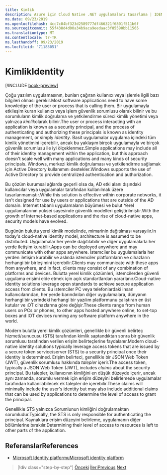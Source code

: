 ```yaml
---
title: Kimlik
description: Azure için Cloud Native .NET uygulamaları tasarlama | IDENTITY
ms.date: 09/23/2019
ms.openlocfilehash: 4cc7c04bf323d2589777df466321f6801f511b6f
ms.sourcegitcommit: 55f438d4d00a34b9aca9eedaac3f85590bb11565
ms.translationtype: MT
ms.contentlocale: tr-TR
ms.lasthandoff: 09/23/2019
ms.locfileid: "71183051"
---
```

# <a name="identity"></a><span data-ttu-id="4fa82-103">Kimlik</span><span class="sxs-lookup"><span data-stu-id="4fa82-103">Identity</span></span>

[!INCLUDE [book-preview](../../../includes/book-preview.md)]

<span data-ttu-id="4fa82-104">Çoğu yazılım uygulamasının, bunları çağıran kullanıcı veya işlemle ilgili bazı bilgileri olması gerekir.</span><span class="sxs-lookup"><span data-stu-id="4fa82-104">Most software applications need to have some knowledge of the user or process that is calling them.</span></span> <span data-ttu-id="4fa82-105">Bir uygulamayla etkileşim kuran kullanıcı veya işlem güvenlik sorumlusu olarak bilinir ve bu sorumluların kimlik doğrulama ve yetkilendirme süreci kimlik yönetimi veya yalnızca *kimlik*olarak bilinir.</span><span class="sxs-lookup"><span data-stu-id="4fa82-105">The user or process interacting with an application is known as a security principal, and the process of authenticating and authorizing these principals is known as identity management, or simply *identity*.</span></span> <span data-ttu-id="4fa82-106">Basit uygulamalar uygulama içindeki tüm kimlik yönetimini içerebilir, ancak bu yaklaşım birçok uygulamayla ve birçok güvenlik sorumlusu ile iyi ölçeklenmez.</span><span class="sxs-lookup"><span data-stu-id="4fa82-106">Simple applications may include all of their identity management within the application, but this approach doesn't scale well with many applications and many kinds of security principals.</span></span> <span data-ttu-id="4fa82-107">Windows, merkezi kimlik doğrulaması ve yetkilendirme sağlamak için Active Directory kullanımını destekler.</span><span class="sxs-lookup"><span data-stu-id="4fa82-107">Windows supports the use of Active Directory to provide centralized authentication and authorization.</span></span>

<!-- (insert figure showing Windows AD auth model) -->

<span data-ttu-id="4fa82-108">Bu çözüm kurumsal ağlarda geçerli olsa da, AD etki alanı dışındaki kullanıcılar veya uygulamalar tarafından kullanılmak üzere tasarlanmamıştır.</span><span class="sxs-lookup"><span data-stu-id="4fa82-108">While this solution is effective within corporate networks, it isn't designed for use by users or applications that are outside of the AD domain.</span></span> <span data-ttu-id="4fa82-109">Internet tabanlı uygulamaların büyümesi ve bulut Yerel uygulamalarının yüksei sayesinde güvenlik modelleri geliştirilmiştir.</span><span class="sxs-lookup"><span data-stu-id="4fa82-109">With the growth of Internet-based applications and the rise of cloud-native apps, security models have evolved.</span></span>

<span data-ttu-id="4fa82-110">Bugünün bulutta yerel kimlik modelinde, mimarinin dağıtılması varsayılır.</span><span class="sxs-lookup"><span data-stu-id="4fa82-110">In today's cloud-native identity model, architecture is assumed to be distributed.</span></span> <span data-ttu-id="4fa82-111">Uygulamalar her yerde dağıtılabilir ve diğer uygulamalarla her yerde iletişim kurabilir.</span><span class="sxs-lookup"><span data-stu-id="4fa82-111">Apps can be deployed anywhere and may communicate with other apps anywhere.</span></span> <span data-ttu-id="4fa82-112">İstemciler bu uygulamalarla her yerden iletişim kurabilir ve aslında istemciler platformların ve cihazların herhangi bir birleşimini içerebilir.</span><span class="sxs-lookup"><span data-stu-id="4fa82-112">Clients may communicate with these apps from anywhere, and in fact, clients may consist of any combination of platforms and devices.</span></span> <span data-ttu-id="4fa82-113">Bulutta yerel kimlik çözümleri, istemcilerden güvenli uygulama erişimi elde etmek için açık standartlardan yararlanır.</span><span class="sxs-lookup"><span data-stu-id="4fa82-113">Cloud-native identity solutions leverage open standards to achieve secure application access from clients.</span></span> <span data-ttu-id="4fa82-114">Bu istemciler PC veya telefonlardaki insan kullanıcılarından, her yerde barındırılan diğer uygulamalara, dünyanın herhangi bir yerindeki herhangi bir yazılım platformunu çalıştıran en üst kutular ve ıOT cihazlarına göre değişir.</span><span class="sxs-lookup"><span data-stu-id="4fa82-114">These clients range from human users on PCs or phones, to other apps hosted anywhere online, to set-top boxes and IOT devices running any software platform anywhere in the world.</span></span>

<span data-ttu-id="4fa82-115">Modern bulutla yerel kimlik çözümleri, genellikle bir güvenli belirteç hizmeti/sunucusu (STS) tarafından kimlik saptandıktan sonra bir güvenlik sorumlusu tarafından verilen erişim belirteçlerine faydalanır.</span><span class="sxs-lookup"><span data-stu-id="4fa82-115">Modern cloud-native identity solutions typically leverage access tokens that are issued by a secure token service/server (STS) to a security principal once their identity is determined.</span></span> <span data-ttu-id="4fa82-116">Erişim belirteci, genellikle bir JSON Web Token (JWT), güvenlik sorumlusu hakkında *talepler* içerir.</span><span class="sxs-lookup"><span data-stu-id="4fa82-116">The access token, typically a JSON Web Token (JWT), includes *claims* about the security principal.</span></span> <span data-ttu-id="4fa82-117">Bu talepler, kullanıcının kimliğini en düşük düzeyde içerir, ancak aynı zamanda, sorumlu vermek için erişim düzeyini belirlemede uygulamalar tarafından kullanılabilecek ek talepler de içerebilir.</span><span class="sxs-lookup"><span data-stu-id="4fa82-117">These claims will minimally include the user's identity but may also include additional claims that can be used by applications to determine the level of access to grant the principal.</span></span>

<!-- (insert figure showing basic handshake involving a principal, an STS, and an app) -->

<span data-ttu-id="4fa82-118">Genellikle STS yalnızca Sorumlunun kimliğini doğrulamaktan sorumludur.</span><span class="sxs-lookup"><span data-stu-id="4fa82-118">Typically, the STS is only responsible for authenticating the principal.</span></span> <span data-ttu-id="4fa82-119">Kaynaklara erişim düzeyini belirleme, uygulamanın diğer bölümlerine bırakılır.</span><span class="sxs-lookup"><span data-stu-id="4fa82-119">Determining their level of access to resources is left to other parts of the application.</span></span>

## <a name="references"></a><span data-ttu-id="4fa82-120">Referanslar</span><span class="sxs-lookup"><span data-stu-id="4fa82-120">References</span></span>

- [<span data-ttu-id="4fa82-121">Microsoft Identity platformu</span><span class="sxs-lookup"><span data-stu-id="4fa82-121">Microsoft identity platform</span></span>](https://docs.microsoft.com/azure/active-directory/develop/)

>[!div class="step-by-step"]
><span data-ttu-id="4fa82-122">[Önceki](azure-monitor.md)
>[İleri](authentication-authorization.md)</span><span class="sxs-lookup"><span data-stu-id="4fa82-122">[Previous](azure-monitor.md)
[Next](authentication-authorization.md)</span></span>
